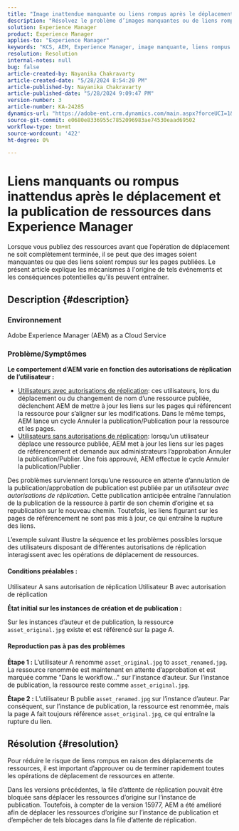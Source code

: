 ```yaml
---
title: "Image inattendue manquante ou liens rompus après le déplacement et la publication de ressources dans Experience Manager"
description: "Résolvez le problème d’images manquantes ou de liens rompus en raison des déplacements de ressources dans Experience Manager."
solution: Experience Manager
product: Experience Manager
applies-to: "Experience Manager"
keywords: "KCS, AEM, Experience Manager, image manquante, liens rompus après le déplacement et la publication des ressources"
resolution: Resolution
internal-notes: null
bug: false
article-created-by: Nayanika Chakravarty
article-created-date: "5/28/2024 8:54:20 PM"
article-published-by: Nayanika Chakravarty
article-published-date: "5/28/2024 9:09:47 PM"
version-number: 3
article-number: KA-24285
dynamics-url: "https://adobe-ent.crm.dynamics.com/main.aspx?forceUCI=1&pagetype=entityrecord&etn=knowledgearticle&id=dd4ace71-341d-ef11-840a-000d3a372703"
source-git-commit: e0680e8336955c7852096983ae74530eaad69502
workflow-type: tm+mt
source-wordcount: '422'
ht-degree: 0%

---
```


# Liens manquants ou rompus inattendus après le déplacement et la publication de ressources dans Experience Manager


Lorsque vous publiez des ressources avant que l’opération de déplacement ne soit complètement terminée, il se peut que des images soient manquantes ou que des liens soient rompus sur les pages publiées. Le présent article explique les mécanismes à l&#39;origine de tels événements et les conséquences potentielles qu&#39;ils peuvent entraîner.

## Description {#description}


### <b>Environnement</b>

Adobe Experience Manager (AEM) as a Cloud Service

### Problème/Symptômes

<b>Le comportement d’AEM varie en fonction des autorisations de réplication de l’utilisateur :</b>

- <u>Utilisateurs avec autorisations de réplication</u>: ces utilisateurs, lors du déplacement ou du changement de nom d’une ressource publiée, déclenchent AEM de mettre à jour les liens sur les pages qui référencent la ressource pour s’aligner sur les modifications. Dans le même temps, AEM lance un cycle Annuler la publication/Publication pour la ressource et les pages.
- <u>Utilisateurs sans autorisations de réplication</u>: lorsqu’un utilisateur déplace une ressource publiée, AEM met à jour les liens sur les pages de référencement et demande aux administrateurs l’approbation Annuler la publication/Publier. Une fois approuvé, AEM effectue le cycle Annuler la publication/Publier .


Des problèmes surviennent lorsqu’une ressource en attente d’annulation de la publication/approbation de publication est publiée par un *utilisateur avec autorisations de réplication*. Cette publication anticipée entraîne l’annulation de la publication de la ressource à partir de son chemin d’origine et sa republication sur le nouveau chemin. Toutefois, les liens figurant sur les pages de référencement ne sont pas mis à jour, ce qui entraîne la rupture des liens.

L’exemple suivant illustre la séquence et les problèmes possibles lorsque des utilisateurs disposant de différentes autorisations de réplication interagissent avec les opérations de déplacement de ressources.

#### <b>Conditions préalables :</b>

Utilisateur A sans autorisation de réplication Utilisateur B avec autorisation de réplication

<b>État initial sur les instances de création et de publication :</b>

Sur les instances d’auteur et de publication, la ressource `asset_original.jpg` existe et est référencé sur la page A.

#### <b>Reproduction pas à pas des problèmes</b>

<b>Étape 1 :</b> L’utilisateur A renomme `asset_original.jpg` to `asset_renamed.jpg`. La ressource renommée est maintenant en attente d’approbation et est marquée comme &quot;Dans le workflow...&quot; sur l’instance d’auteur. Sur l’instance de publication, la ressource reste comme `asset_original.jpg`.

<b>Étape 2 :</b> L’utilisateur B publie `asset_renamed.jpg` sur l’instance d’auteur. Par conséquent, sur l’instance de publication, la ressource est renommée, mais la page A fait toujours référence `asset_original.jpg`, ce qui entraîne la rupture du lien.


## Résolution {#resolution}


Pour réduire le risque de liens rompus en raison des déplacements de ressources, il est important d’approuver ou de terminer rapidement toutes les opérations de déplacement de ressources en attente.

Dans les versions précédentes, la file d’attente de réplication pouvait être bloquée sans déplacer les ressources d’origine sur l’instance de publication. Toutefois, à compter de la version 15977, AEM a été amélioré afin de déplacer les ressources d’origine sur l’instance de publication et d’empêcher de tels blocages dans la file d’attente de réplication.
